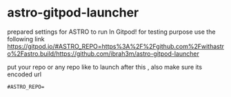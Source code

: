 # astro-gitpod-launcher
prepared  settings for ASTRO to run In Gitpod! 
for testing purpose use the following link
https://gitpod.io/#ASTRO_REPO=https%3A%2F%2Fgithub.com%2Fwithastro%2Fastro.build/https://github.com/ibrah3m/astro-gitpod-launcher

put your repo or any repo  like to launch after this , also make sure its encoded url  
```
#ASTRO_REPO=
```
